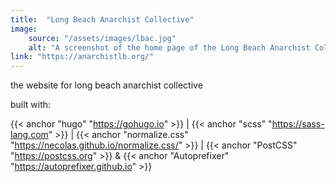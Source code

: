 ```yaml
---
title:  "Long Beach Anarchist Collective"
image: 
    source: "/assets/images/lbac.jpg"
    alt: "A screenshot of the home page of the Long Beach Anarchist Collective website"
link: "https://anarchistlb.org/"
---
```

the website for long beach anarchist collective

built with:

{{< anchor "hugo" "https://gohugo.io" >}} | {{< anchor "scss" "https://sass-lang.com" >}} | {{< anchor "normalize.css" "https://necolas.github.io/normalize.css/" >}} | {{< anchor "PostCSS" "https://postcss.org" >}} & {{< anchor "Autoprefixer" "https://autoprefixer.github.io" >}} 

<!--more-->